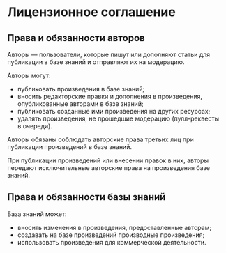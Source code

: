 # Лицензионное соглашение

## Права и обязанности авторов

Авторы — пользователи, которые пишут или дополняют статьи для публикации в базе знаний и отправляют их на модерацию.

Авторы могут:
  * публиковать произведения в базе знаний;
  * вносить редакторские правки и дополнения в произведения, опубликованные авторами в базе знаний;
  * публиковать созданные ими произведения на других ресурсах;
  * удалять произведения, не прошедшие модерацию (пулл-реквесты в очереди).

Авторы обязаны соблюдать авторские права третьих лиц при публикации произведений в базе знаний.

При публикации произведений или внесении правок в них, авторы передают исключительные авторские права на произведения базе знаний.

## Права и обязанности базы знаний

База знаний может:
  * вносить изменения в произведения, предоставленные авторам;
  * создавать на базе произведений производные произведения;
  * использовать произведения для коммерческой деятельности.
